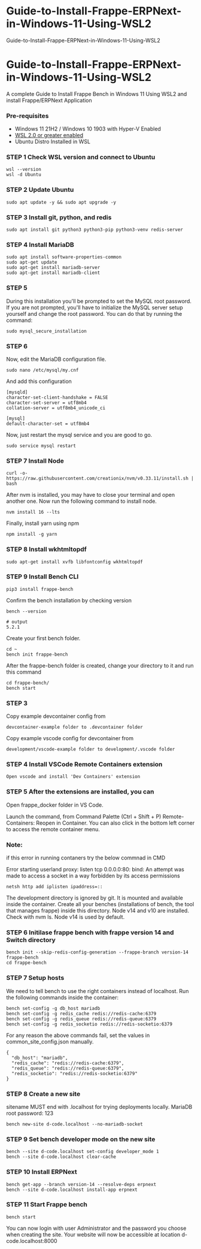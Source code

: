 # Guide-to-Install-Frappe-ERPNext-in-Windows-11-Using-WSL2
Guide-to-Install-Frappe-ERPNext-in-Windows-11-Using-WSL2

# Guide-to-Install-Frappe-ERPNext-in-Windows-11-Using-WSL2

A complete Guide to Install Frappe Bench in Windows 11 Using WSL2 and install Frappe/ERPNext Application

### Pre-requisites 

- Windows 11 21H2 / Windows 10 1903 with Hyper-V Enabled
- [WSL 2.0 or greater enabled](https://learn.microsoft.com/en-us/windows/wsl/install#install-wsl-command)
- Ubuntu Distro Installed in WSL

### STEP 1 Check WSL version and connect to Ubuntu

	wsl --version
	wsl -d Ubuntu

### STEP 2  Update Ubuntu

	sudo apt update -y && sudo apt upgrade -y

### STEP 3  Install git, python, and redis

	sudo apt install git python3 python3-pip python3-venv redis-server

### STEP 4  Install MariaDB

	sudo apt install software-properties-common
 	sudo apt-get update
	sudo apt-get install mariadb-server
 	sudo apt-get install mariadb-client

### STEP 5

During this installation you'll be prompted to set the MySQL root password. If you are not prompted, you'll have to initialize the MySQL server setup yourself and change the root password. You can do that by running the command:
    
	sudo mysql_secure_installation

### STEP 6

Now, edit the MariaDB configuration file.

	sudo nano /etc/mysql/my.cnf

And add this configuration

	[mysqld]
	character-set-client-handshake = FALSE
	character-set-server = utf8mb4
	collation-server = utf8mb4_unicode_ci
	
	[mysql]
	default-character-set = utf8mb4

Now, just restart the mysql service and you are good to go.

	sudo service mysql restart

### STEP 7 Install Node

	curl -o- https://raw.githubusercontent.com/creationix/nvm/v0.33.11/install.sh | bash

After nvm is installed, you may have to close your terminal and open another one. Now run the following command to install node.

	nvm install 16 --lts

Finally, install yarn using npm

	npm install -g yarn

### STEP 8 Install wkhtmltopdf

	sudo apt-get install xvfb libfontconfig wkhtmltopdf

### STEP 9 Install Bench CLI

	pip3 install frappe-bench

Confirm the bench installation by checking version

	bench --version
	
	# output
	5.2.1
 
Create your first bench folder.

	cd ~
	bench init frappe-bench

After the frappe-bench folder is created, change your directory to it and run this command

	cd frappe-bench/
 	bench start

### STEP 3

   Copy example devcontainer config from 
    
    devcontainer-example folder to .devcontainer folder
    
   Copy example vscode config for devcontainer from 
    
    development/vscode-example folder to development/.vscode folder
   
### STEP 4 Install VSCode Remote Containers extension
    
    Open vscode and install 'Dev Containers' extension
    
###  STEP 5 After the extensions are installed, you can

  Open frappe_docker folder in VS Code.
  
  Launch the command, from Command Palette (Ctrl + Shift + P) Remote-Containers: Reopen in Container. You can also click in the bottom left corner to access the remote   container menu.
  
### Note: 
   if this error in running contaners try the below commnad in CMD
   
   Error starting userland proxy: listen tcp 0.0.0.0:80: bind: An attempt was made to access a socket in a way forbidden by its access permissions
	
    netsh http add iplisten ipaddress=::
                
   The development directory is ignored by git. It is mounted and available inside the container. Create all your benches (installations of bench, the tool that          manages frappe) inside this directory.
   Node v14 and v10 are installed. Check with nvm ls. Node v14 is used by default.
                
    
### STEP 6 Initilase frappe bench with frappe version 14 and Switch directory

    
    bench init --skip-redis-config-generation --frappe-branch version-14 frappe-bench
    cd frappe-bench
    
    
### STEP 7 Setup hosts
    
   We need to tell bench to use the right containers instead of localhost. Run the following commands inside the container:

    bench set-config -g db_host mariadb
    bench set-config -g redis_cache redis://redis-cache:6379
    bench set-config -g redis_queue redis://redis-queue:6379
    bench set-config -g redis_socketio redis://redis-socketio:6379
  For any reason the above commands fail, set the values in common_site_config.json manually.

    {
      "db_host": "mariadb",
      "redis_cache": "redis://redis-cache:6379",
      "redis_queue": "redis://redis-queue:6379",
      "redis_socketio": "redis://redis-socketio:6379"
    }
    
### STEP 8 Create a new site
   sitename MUST end with .localhost for trying deployments locally.
   MariaDB root password: 123
    
    bench new-site d-code.localhost --no-mariadb-socket 
    
    
### STEP 9 Set bench developer mode on the new site
    
    bench --site d-code.localhost set-config developer_mode 1
    bench --site d-code.localhost clear-cache   
    
    
### STEP 10 Install ERPNext
    
    bench get-app --branch version-14 --resolve-deps erpnext
    bench --site d-code.localhost install-app erpnext
    
    
    
    
### STEP 11 Start Frappe bench 
    
    bench start
    
  You can now login with user Administrator and the password you choose when creating the site. Your website will now be accessible at location d-code.localhost:8000
